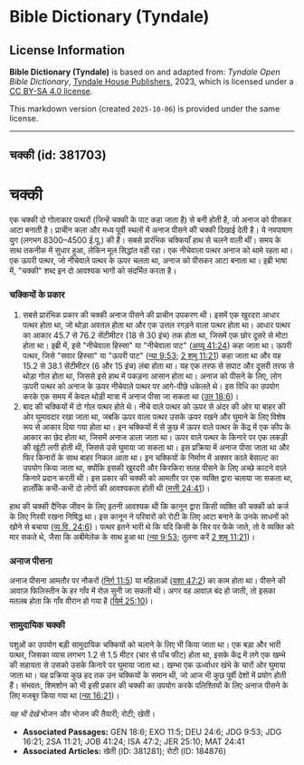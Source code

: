 # Bible Dictionary (Tyndale)

## License Information

**Bible Dictionary (Tyndale)** is based on and adapted from: _Tyndale Open Bible Dictionary_, [Tyndale House Publishers](https://tyndaleopenresources.com/), 2023, which is licensed under a [CC BY-SA 4.0 license](https://creativecommons.org/licenses/by-sa/4.0/legalcode.en).

This markdown version (created `2025-10-06`) is provided under the same license.



--------------------------------

## चक्की (id: 381703)

चक्की
=====

एक चक्की दो गोलाकार पत्थरों (जिन्हें चक्की के पाट कहा जाता है) से बनी होती है, जो अनाज को पीसकर आटा बनाती है। प्राचीन कला और मध्य पूर्वी स्थलों में अनाज पीसने की चक्की दिखाई देती है। ये नवपाषाण युग (लगभग 8300–4500 ई.पू.) की हैं। सबसे प्रारंभिक चक्कियाँ हाथ से चलने वाली थीं। समय के साथ तकनीक में सुधार हुआ, लेकिन मूल सिद्धांत वही रहा। एक नीचेवाला पत्थर अनाज को थामे रहता था। एक ऊपरी पत्थर, जो नीचेवाले पत्थर के ऊपर चलता था, अनाज को पीसकर आटा बनाता था। इब्री भाषा में, "चक्की" शब्द इन दो आवश्यक भागों को संदर्भित करता है।

### चक्कियों के प्रकार

1. सबसे प्रारंभिक प्रकार की चक्की अनाज पीसने की प्राचीन उपकरण थी। इसमें एक खुरदरा आधार पत्थर होता था, जो थोड़ा अवतल होता था और एक उत्तल रगड़ने वाला पत्थर होता था। आधार पत्थर का आकार 45\.7 से 76\.2 सेंटीमीटर (18 से 30 इंच) तक होता था, जिसमें एक छोर दूसरे से मोटा होता था। इब्री में, इसे "नीचेवाला हिस्सा" या "नीचेवाला पाट" ([अय्यू 41:24](https://ref.ly/Job41:24)) कहा जाता था। ऊपरी पत्थर, जिसे "सवार हिस्सा" या "ऊपरी पाट" ([न्या 9:53](https://ref.ly/Judg9:53); [2 शमू 11:21](https://ref.ly/2Sam11:21)) कहा जाता था और यह 15\.2 से 38\.1 सेंटीमीटर (6 और 15 इंच) लंबा होता था। यह एक तरफ से सपाट और दूसरी तरफ से थोड़ा गोल होता था, जिससे इसे हाथ में पकड़ना आसान होता था। अनाज को पीसने के लिए, लोग ऊपरी पत्थर को अनाज के ऊपर नीचेवाले पत्थर पर आगे\-पीछे धकेलते थे। इस विधि का उपयोग करके एक समय में केवल थोड़ी मात्रा में अनाज पीसा जा सकता था ([उत 18:6](https://ref.ly/Gen18:6))।
2. बाद की चक्कियों में दो गोल पत्थर होते थे। नीचे वाले पत्थर को ऊपर से अंदर की ओर या बाहर की ओर घुमावदार रखा जाता था, जबकि ऊपर वाला पत्थर उसके ऊपर रखने और घुमाने के लिए विशेष रूप से आकार दिया गया होता था। इन चक्कियों में से कुछ में ऊपर वाले पत्थर के केंद्र में एक कीप के आकार का छेद होता था, जिसमें अनाज डाला जाता था। ऊपर वाले पत्थर के किनारे पर एक लकड़ी की खूंटी लगी होती थी, जिससे उसे घुमाया जा सकता था। इस प्रक्रिया में अनाज पीसा जाता था और फिर किनारों के साथ बाहर निकल आता था। इन चक्कियों के निर्माण में अक्सर काले बेसाल्ट का उपयोग किया जाता था, क्योंकि इसकी खुरदरी और किरकिरा सतह पीसने के लिए अच्छे काटने वाले किनारे प्रदान करती थी। इस प्रकार की चक्की को आमतौर पर एक व्यक्ति द्वारा चलाया जा सकता था, हालाँकि कभी\-कभी दो लोगों की आवश्यकता होती थी ([मत्ती 24:41](https://ref.ly/Matt24:41))।

हाथ की चक्की दैनिक जीवन के लिए इतनी आवश्यक थी कि कानून द्वारा किसी व्यक्ति की चक्की को कर्ज के लिए गिरवी रखना निषिद्ध था। इस कानून ने परिवारों को रोटी के लिए आटा बनाने के उनके साधनों को खोने से बचाया ([व्य.वि. 24:6](https://ref.ly/Deut24:6))। पत्थर इतने भारी थे कि यदि किसी के सिर पर फेंके जाते, तो वे व्यक्ति को मार सकते थे, जैसा कि अबीमेलेक के साथ हुआ था ([न्या 9:53](https://ref.ly/Judg9:53); तुलना करें [2 शमू 11:21](https://ref.ly/2Sam11:21))।

### अनाज पीसना

अनाज पीसना आमतौर पर नौकरों ([निर्ग 11:5](https://ref.ly/Exod11:5)) या महिलाओं ([यशा 47:2](https://ref.ly/Isa47:2)) का काम होता था। पीसने की आवाज़ फिलिस्तीन के हर गाँव में रोज़ सुनी जा सकती थी। अगर वह आवाज़ बंद हो जाती, तो इसका मतलब होता कि गाँव वीरान हो गया है ([यिर्म 25:10](https://ref.ly/Jer25:10))।

### सामुदायिक चक्की

पशुओं का उपयोग बड़ी सामुदायिक चक्कियों को चलाने के लिए भी किया जाता था। एक बड़ा और भारी पत्थर, जिसका व्यास लगभग 1\.2 से 1\.5 मीटर (चार से पाँच फीट) होता था, इसके केंद्र में लगे एक खम्भे की सहायता से उसको उसके किनारे पर घुमाया जाता था। खम्भा एक ऊर्ध्वाधर खंभे के चारों ओर घुमाया जाता था। यह प्रक्रिया कुछ हद तक उन चक्कियों के समान थी, जो आज भी कुछ पूर्वी देशों में प्रयोग होती हैं। संभवतः, शिमशोन को भी इसी प्रकार की चक्की का उपयोग करके पलिश्तियों के लिए अनाज पीसने के लिए मजबूर किया गया था ([न्या 16:21](https://ref.ly/Judg16:21))।

*यह भी देखें* भोजन और भोजन की तैयारी; रोटी; खेती।

* **Associated Passages:** GEN 18:6; EXO 11:5; DEU 24:6; JDG 9:53; JDG 16:21; 2SA 11:21; JOB 41:24; ISA 47:2; JER 25:10; MAT 24:41
* **Associated Articles:** खेती (ID: 381281); रोटी (ID: 184876)

